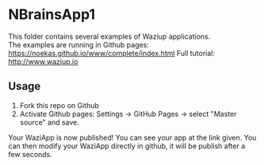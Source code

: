 NBrainsApp1
================

This folder contains several examples of Waziup applications.   
The examples are running in Github pages: https://noekas.github.io/www/complete/index.html 
Full tutorial: http://www.waziup.io

Usage
-----

1. Fork this repo on Github
2. Activate Github pages: Settings -> GitHub Pages -> select "Master source" and save.

Your WaziApp is now published! You can see your app at the link given.
You can then modify your WaziApp directly in github, it will be publish after a few seconds.

